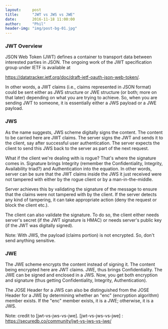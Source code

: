 ```yaml
---
layout:     post
title:      "JWT vs JWS vs JWE"
date:       2016-11-18 11:00:00
author:     "Phil"
header-img: "img/post-bg-01.jpg"
---
```


### JWT Overview

JSON Web Token (JWT) defines a container to transport data between interested parties in JSON. The ongoing work of the JWT specification group under IETF is available at

 https://datatracker.ietf.org/doc/draft-ietf-oauth-json-web-token/.

In other words, a JWT claims (i.e., claims represented in JSON format) could be sent either as JWS structure or JWE structure (or both; more on that later) depending on what you are trying to achieve. So, when you are sending JWT to someone, it is essentially either a JWS payload or a JWE payload.

### JWS

As the name suggests, JWS scheme digitally signs the content. The content to be carried here are JWT claims. The server signs the JWT and sends it to the client, say after successful user authentication. The server expects the client to send this JWS back to the server as part of the next request.

What if the client we're dealing with is rogue? That's where the signature comes in. Signature brings Integrity (remember the Confidentiality, Integrity, Availability triad?) and Authentication  into the equation. In other words, server can be sure that the JWT claims inside the JWS it just received were not tampered with either by the rogue client or by a man-in-the-middle.

Server achieves this by validating the signature of the message to ensure that the claims were not tampered with by the client. If the server detects any kind of tampering, it can take appropriate action (deny the request or block the client etc.).

The client can also validate the signature. To do so, the client either needs server's secret (if the JWT signature is HMAC) or needs server's public key (if the JWT was digitally signed).

Note: With JWS, the payload (claims portion) is not encrypted. So, don't send anything sensitive.

### JWE
The JWE scheme encrypts the content instead of signing it. The content being encrypted here are JWT claims. JWE, thus brings Confidentiality. The JWE can be signed and enclosed in a JWS. Now, you get both encryption and signature (thus getting Confidentiality, Integrity, Authentication).

The JOSE Header for a JWS can also be distinguished from the JOSE Header for a JWE by determining whether an "enc" (encryption algorithm) member exists. If the "enc" member exists, it is a JWE; otherwise, it is a JWS.


Note: credit to [jwt-vs-jws-vs-jwe]. [jwt-vs-jws-vs-jwe] : https://securedb.co/community/jwt-vs-jws-vs-jwe/
